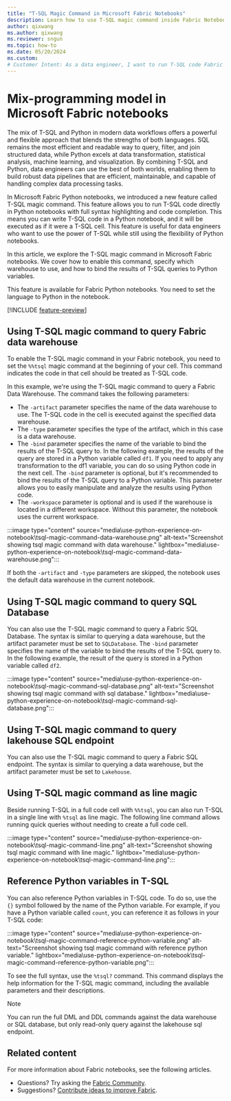 ```yaml
---
title: "T-SQL Magic Command in Microsoft Fabric Notebooks"
description: Learn how to use T-SQL magic command inside Fabric Notebook to for achieve the mix-programming experience between T-SQL and Python.
author: qixwang
ms.author: qixwang
ms.reviewer: sngun
ms.topic: how-to
ms.date: 05/20/2024
ms.custom: 
# Customer Intent: As a data engineer, I want to run T-SQL code Fabric notebooks, manage queries, and perform cross datawarehouse queries.
---
```


# Mix-programming model in Microsoft Fabric notebooks

The mix of T-SQL and Python in modern data workflows offers a powerful and flexible approach that blends the strengths of both languages. SQL remains the most efficient and readable way to query, filter, and join structured data, while Python excels at data transformation, statistical analysis, machine learning, and visualization. By combining T-SQL and Python, data engineers can use the best of both worlds, enabling them to build robust data pipelines that are efficient, maintainable, and capable of handling complex data processing tasks.

In Microsoft Fabric Python notebooks, we introduced a new feature called T-SQL magic command. This feature allows you to run T-SQL code directly in Python notebooks with full syntax highlighting and code completion. This means you can write T-SQL code in a Python notebook, and it will be executed as if it were a T-SQL cell. This feature is useful for data engineers who want to use the power of T-SQL while still using the flexibility of Python notebooks.

In this article, we explore the T-SQL magic command in Microsoft Fabric notebooks. We cover how to enable this command, specify which warehouse to use, and how to bind the results of T-SQL queries to Python variables.

This feature is available for Fabric Python notebooks. You need to set the language to Python in the notebook.

[!INCLUDE [feature-preview](../includes/feature-preview-note.md)]

## Using T-SQL magic command to query Fabric data warehouse

To enable the T-SQL magic command in your Fabric notebook, you need to set the `%%tsql` magic command at the beginning of your cell. This command indicates the code in that cell should be treated as T-SQL code.

In this example, we're using the T-SQL magic command to query a Fabric Data Warehouse. The command takes the following parameters:

* The `-artifact` parameter specifies the name of the data warehouse to use. The T-SQL code in the cell is executed against the specified data warehouse.
* The `-type` parameter specifies the type of the artifact, which in this case is a data warehouse.
* The `-bind` parameter specifies the name of the variable to bind the results of the T-SQL query to. In the following example, the results of the query are stored in a Python variable called `df1`. If you need to apply any transformation to the df1 variable, you can do so using Python code in the next cell. The `-bind` parameter is optional, but it's recommended to bind the results of the T-SQL query to a Python variable. This parameter allows you to easily manipulate and analyze the results using Python code.
* The `-workspace` parameter is optional and is used if the warehouse is located in a different workspace. Without this parameter, the notebook uses the current workspace.

:::image type="content" source="media\use-python-experience-on-notebook\tsql-magic-command-data-warehouse.png" alt-text="Screenshot showing tsql magic command with data warehouse." lightbox="media\use-python-experience-on-notebook\tsql-magic-command-data-warehouse.png":::

If both the `-artifact` and `-type` parameters are skipped, the notebook uses the default data warehouse in the current notebook. 

## Using T-SQL magic command to query SQL Database

You can also use the T-SQL magic command to query a Fabric SQL Database. The syntax is similar to querying a data warehouse, but the artifact parameter must be set to `SQLDatabase`. The `-bind` parameter specifies the name of the variable to bind the results of the T-SQL query to. In the following example, the result of the query is stored in a Python variable called `df2`.

:::image type="content" source="media\use-python-experience-on-notebook\tsql-magic-command-sql-database.png" alt-text="Screenshot showing tsql magic command with sql database." lightbox="media\use-python-experience-on-notebook\tsql-magic-command-sql-database.png":::

## Using T-SQL magic command to query lakehouse SQL endpoint

You can also use the T-SQL magic command to query a Fabric SQL endpoint. The syntax is similar to querying a data warehouse, but the artifact parameter must be set to `Lakehouse`.

## Using T-SQL magic command as line magic

Beside running T-SQL in a full code cell with `%%tsql`, you can also run T-SQL in a single line with `%tsql` as line magic. The following line command allows running quick queries without needing to create a full code cell.

:::image type="content" source="media\use-python-experience-on-notebook\tsql-magic-command-line.png" alt-text="Screenshot showing tsql magic command with line magic." lightbox="media\use-python-experience-on-notebook\tsql-magic-command-line.png":::

## Reference Python variables in T-SQL

You can also reference Python variables in T-SQL code. To do so, use the `{}` symbol followed by the name of the Python variable. For example, if you have a Python variable called `count`, you can reference it as follows in your T-SQL code:

:::image type="content" source="media\use-python-experience-on-notebook\tsql-magic-command-reference-python-variable.png" alt-text="Screenshot showing tsql magic command with reference python variable." lightbox="media\use-python-experience-on-notebook\tsql-magic-command-reference-python-variable.png":::

To see the full syntax, use the `%tsql?` command. This command displays the help information for the T-SQL magic command, including the available parameters and their descriptions.

> [!NOTE]
> You can run the full DML and DDL commands against the data warehouse or SQL database, but only read-only query against the lakehouse sql endpoint.

## Related content

For more information about Fabric notebooks, see the following articles.

- Questions? Try asking the [Fabric Community](https://community.fabric.microsoft.com/).
- Suggestions? [Contribute ideas to improve Fabric](https://ideas.fabric.microsoft.com/).
